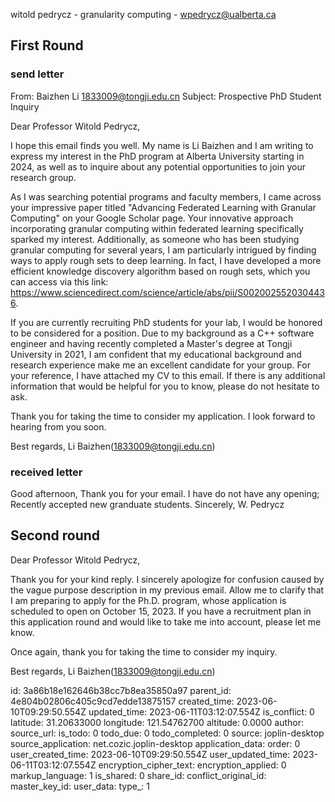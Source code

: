witold pedrycz - granularity computing - wpedrycz@ualberta.ca

## First Round

### send letter

From: Baizhen Li 1833009@tongji.edu.cn
Subject: Prospective PhD Student Inquiry

Dear Professor Witold Pedrycz,

I hope this email finds you well. My name is Li Baizhen and I am writing to express my interest in the PhD program at Alberta University starting in 2024, as well as to inquire about any potential opportunities to join your research group.

As I was searching potential programs and faculty members, I came across your impressive paper titled "Advancing Federated Learning with Granular Computing" on your Google Scholar page. Your innovative approach incorporating granular computing within federated learning specifically sparked my interest. Additionally, as someone who has been studying granular computing for several years, I am particularly intrigued by finding ways to apply rough sets to deep learning. In fact, I have developed a more efficient knowledge discovery algorithm based on rough sets, which you can access via this link: https://www.sciencedirect.com/science/article/abs/pii/S0020025520304436.

If you are currently recruiting PhD students for your lab, I would be honored to be considered for a position. Due to my background as a C++ software engineer and having recently completed a Master's degree at Tongji University in 2021, I am confident that my educational background and research experience make me an excellent candidate for your group. For your reference, I have attached my CV to this email. If there is any additional information that would be helpful for you to know, please do not hesitate to ask.

Thank you for taking the time to consider my application. I look forward to hearing from you soon.

Best regards, Li Baizhen([1833009@tongji.edu.cn](mailto:1833009@tongji.edu.cn))

### received letter

Good afternoon,
Thank you for your email. I have do not have any opening; Recently accepted new granduate students.
Sincerely,
W. Pedrycz

## Second round

Dear Professor Witold Pedrycz,

Thank you for your kind reply. I sincerely apologize for confusion caused by the vague purpose description in my previous email. Allow me to clarify that I am preparing to apply for the Ph.D. program, whose application is scheduled to open on October 15, 2023. If you have a recruitment plan in this application round and would like to take me into account, please let me know.

Once again, thank you for taking the time to consider my inquiry.

Best regards,
Li Baizhen(1833009@tongji.edu.cn)

id: 3a86b18e162646b38cc7b8ea35850a97
parent_id: 4e804b02806c405c9cd7edde13875157
created_time: 2023-06-10T09:29:50.554Z
updated_time: 2023-06-11T03:12:07.554Z
is_conflict: 0
latitude: 31.20633000
longitude: 121.54762700
altitude: 0.0000
author: 
source_url: 
is_todo: 0
todo_due: 0
todo_completed: 0
source: joplin-desktop
source_application: net.cozic.joplin-desktop
application_data: 
order: 0
user_created_time: 2023-06-10T09:29:50.554Z
user_updated_time: 2023-06-11T03:12:07.554Z
encryption_cipher_text: 
encryption_applied: 0
markup_language: 1
is_shared: 0
share_id: 
conflict_original_id: 
master_key_id: 
user_data: 
type_: 1